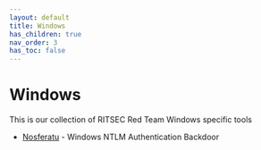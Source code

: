 ```yaml
---
layout: default
title: Windows
has_children: true
nav_order: 3
has_toc: false
---
```


# Windows

This is our collection of RITSEC Red Team Windows specific tools

- [Nosferatu](/windows/nosferatu/) - Windows NTLM Authentication Backdoor
